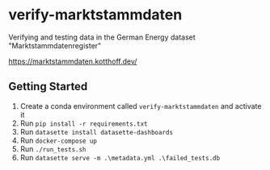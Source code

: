 # verify-marktstammdaten
Verifying and testing data in the German Energy dataset "Marktstammdatenregister"

https://marktstammdaten.kotthoff.dev/

## Getting Started

1. Create a conda environment called `verify-marktstammdaten` and activate it
1. Run `pip install -r requirements.txt`
1. Run `datasette install datasette-dashboards`
1. Run `docker-compose up`
1. Run `./run_tests.sh`
1. Run `datasette serve -m .\metadata.yml .\failed_tests.db`
